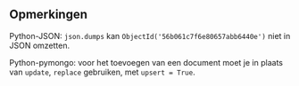 ## Opmerkingen

Python-JSON: `json.dumps` kan `ObjectId('56b061c7f6e80657abb6440e')` niet in JSON omzetten.

Python-pymongo: voor het toevoegen van een document moet je in plaats van `update`, `replace` gebruiken, met `upsert = True`.
